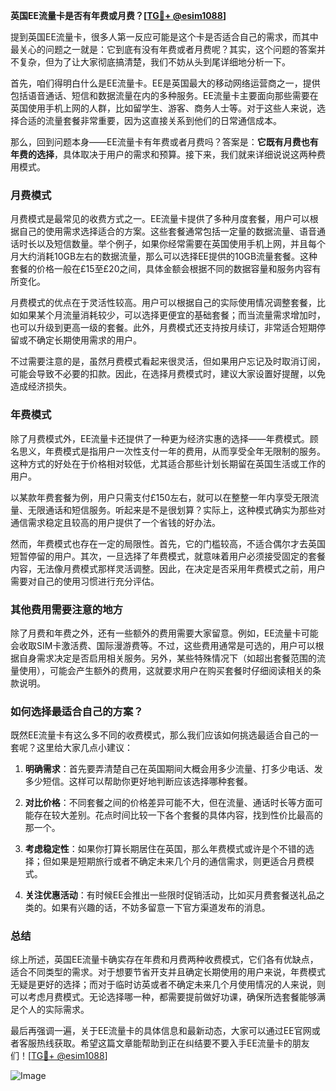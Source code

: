 **英国EE流量卡是否有年费或月费？[[TG💪+ @esim1088](https://t.me/s/esim1088)]**

提到英国EE流量卡，很多人第一反应可能是这个卡是否适合自己的需求，而其中最关心的问题之一就是：它到底有没有年费或者月费呢？其实，这个问题的答案并不复杂，但为了让大家彻底搞清楚，我们不妨从头到尾详细地分析一下。

首先，咱们得明白什么是EE流量卡。EE是英国最大的移动网络运营商之一，提供包括语音通话、短信和数据流量在内的多种服务。EE流量卡主要面向那些需要在英国使用手机上网的人群，比如留学生、游客、商务人士等。对于这些人来说，选择合适的流量套餐非常重要，因为这直接关系到他们的日常通信成本。

那么，回到问题本身——EE流量卡有年费或者月费吗？答案是：**它既有月费也有年费的选择**，具体取决于用户的需求和预算。接下来，我们就来详细说说这两种费用模式。

### **月费模式**
月费模式是最常见的收费方式之一。EE流量卡提供了多种月度套餐，用户可以根据自己的使用需求选择适合的方案。这些套餐通常包括一定量的数据流量、语音通话时长以及短信数量。举个例子，如果你经常需要在英国使用手机上网，并且每个月大约消耗10GB左右的数据流量，那么可以选择EE提供的10GB流量套餐。这种套餐的价格一般在£15至£20之间，具体金额会根据不同的数据容量和服务内容有所变化。

月费模式的优点在于灵活性较高。用户可以根据自己的实际使用情况调整套餐，比如如果某个月流量消耗较少，可以选择更便宜的基础套餐；而当流量需求增加时，也可以升级到更高一级的套餐。此外，月费模式还支持按月续订，非常适合短期停留或不确定长期使用需求的用户。

不过需要注意的是，虽然月费模式看起来很灵活，但如果用户忘记及时取消订阅，可能会导致不必要的扣款。因此，在选择月费模式时，建议大家设置好提醒，以免造成经济损失。

### **年费模式**
除了月费模式外，EE流量卡还提供了一种更为经济实惠的选择——年费模式。顾名思义，年费模式是指用户一次性支付一年的费用，从而享受全年无限制的服务。这种方式的好处在于价格相对较低，尤其适合那些计划长期留在英国生活或工作的用户。

以某款年费套餐为例，用户只需支付£150左右，就可以在整整一年内享受无限流量、无限通话和短信服务。听起来是不是很划算？实际上，这种模式确实为那些对通信需求稳定且较高的用户提供了一个省钱的好办法。

然而，年费模式也存在一定的局限性。首先，它的门槛较高，不适合偶尔才去英国短暂停留的用户。其次，一旦选择了年费模式，就意味着用户必须接受固定的套餐内容，无法像月费模式那样灵活调整。因此，在决定是否采用年费模式之前，用户需要对自己的使用习惯进行充分评估。

### **其他费用需要注意的地方**
除了月费和年费之外，还有一些额外的费用需要大家留意。例如，EE流量卡可能会收取SIM卡激活费、国际漫游费等。不过，这些费用通常是可选的，用户可以根据自身需求决定是否启用相关服务。另外，某些特殊情况下（如超出套餐范围的流量使用），可能会产生额外的费用，这就要求用户在购买套餐时仔细阅读相关的条款说明。

### **如何选择最适合自己的方案？**
既然EE流量卡有这么多不同的收费模式，那么我们应该如何挑选最适合自己的一套呢？这里给大家几点小建议：

1. **明确需求**：首先要弄清楚自己在英国期间大概会用多少流量、打多少电话、发多少短信。这样可以帮助你更好地判断应该选择哪种套餐。
   
2. **对比价格**：不同套餐之间的价格差异可能不大，但在流量、通话时长等方面可能存在较大差别。花点时间比较一下各个套餐的具体内容，找到性价比最高的那一个。

3. **考虑稳定性**：如果你打算长期居住在英国，那么年费模式或许是个不错的选择；但如果是短期旅行或者不确定未来几个月的通信需求，则更适合月费模式。

4. **关注优惠活动**：有时候EE会推出一些限时促销活动，比如买月费套餐送礼品之类的。如果有兴趣的话，不妨多留意一下官方渠道发布的消息。

### **总结**
综上所述，英国EE流量卡确实存在年费和月费两种收费模式，它们各有优缺点，适合不同类型的需求。对于想要节省开支并且确定长期使用的用户来说，年费模式无疑是更好的选择；而对于临时访英或者不确定未来几个月使用情况的人来说，则可以考虑月费模式。无论选择哪一种，都需要提前做好功课，确保所选套餐能够满足个人的实际需求。

最后再强调一遍，关于EE流量卡的具体信息和最新动态，大家可以通过EE官网或者客服热线获取。希望这篇文章能帮助到正在纠结要不要入手EE流量卡的朋友们！[[TG💪+ @esim1088](https://t.me/s/esim1088)] 

![Image](https://i.postimg.cc/4NQfJmqS/Snipaste-2025-05-13-00-14-12.png)